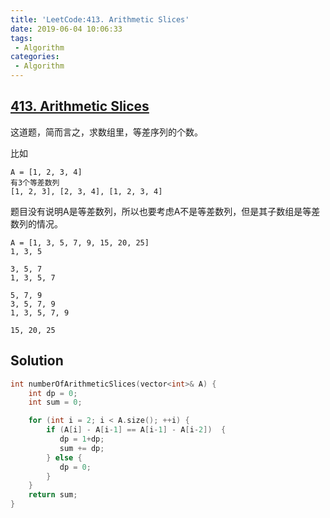 ```yaml
---
title: 'LeetCode:413. Arithmetic Slices'
date: 2019-06-04 10:06:33
tags:
 - Algorithm 
categories: 
 - Algorithm 
---
```


##  [413. Arithmetic Slices](https://leetcode.com/problems/arithmetic-slices/)
这道题，简而言之，求数组里，等差序列的个数。 

比如
```
A = [1, 2, 3, 4]
有3个等差数列
[1, 2, 3], [2, 3, 4], [1, 2, 3, 4]
```

题目没有说明A是等差数列，所以也要考虑A不是等差数列，但是其子数组是等差数列的情况。
```
A = [1, 3, 5, 7, 9, 15, 20, 25]
1, 3, 5

3, 5, 7
1, 3, 5, 7

5, 7, 9
3, 5, 7, 9
1, 3, 5, 7, 9

15, 20, 25
```

## Solution 

```c++
int numberOfArithmeticSlices(vector<int>& A) {
    int dp = 0;
    int sum = 0;

    for (int i = 2; i < A.size(); ++i) {
        if (A[i] - A[i-1] == A[i-1] - A[i-2])  {
           dp = 1+dp;
           sum += dp;
        } else {
           dp = 0;
        }
    }
    return sum;
}
```